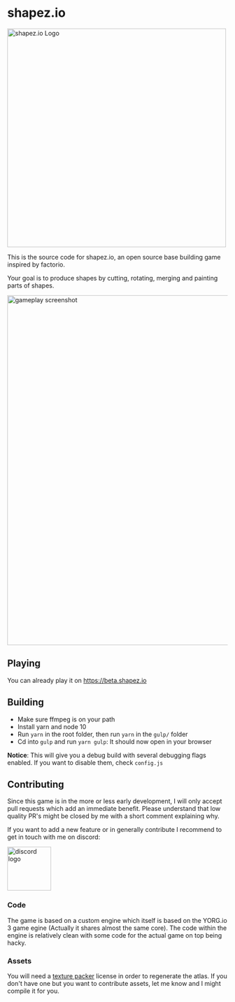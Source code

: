 # shapez.io

<img src="https://i.imgur.com/dzvAhEY.png" alt="shapez.io Logo" width="500">

This is the source code for shapez.io, an open source base building game inspired by factorio.

Your goal is to produce shapes by cutting, rotating, merging and painting parts of shapes.

<img src="https://i.imgur.com/WzypmaG.png" alt="gameplay screenshot" width="800">


## Playing

You can already play it on https://beta.shapez.io

## Building

-   Make sure ffmpeg is on your path
-   Install yarn and node 10
-   Run `yarn` in the root folder, then run `yarn` in the `gulp/` folder
-   Cd into `gulp` and run `yarn gulp`: It should now open in your browser

**Notice**: This will give you a debug build with several debugging flags enabled. If you want to disable them, check `config.js`

## Contributing

Since this game is in the more or less early development, I will only accept pull requests which add an immediate benefit. Please understand that low quality PR's might be closed by me with a short comment explaining why.

If you want to add a new feature or in generally contribute I recommend to get in touch with me on discord:

<a href="https://discord.com/invite/HN7EVzV" target="_blank">
<img src="https://i.imgur.com/SoawBhW.png" alt="discord logo" width="100">
</a>


### Code

The game is based on a custom engine which itself is based on the YORG.io 3 game egine (Actually it shares almost the same core).
The code within the engine is relatively clean with some code for the actual game on top being hacky.

### Assets

You will need a <a href="https://www.codeandweb.com/texturepacker" target="_blank">texture packer</a> license in order to regenerate the atlas. If you don't have one but you want to contribute assets, let me know and I might compile it for you.
